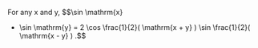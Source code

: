 For any x and y, $$\sin \mathrm{x} 
- \sin \mathrm{y} 
= 2 \cos \frac{1}{2}( \mathrm{x + y} ) \sin \frac{1}{2}( \mathrm{x - y} ) .$$
